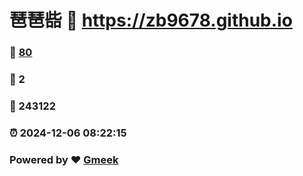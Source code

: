 # 琶琶啙 :link: https://zb9678.github.io 
### :page_facing_up: [80](https://zb9678.github.io/tag.html) 
### :speech_balloon: 2 
### :hibiscus: 243122 
### :alarm_clock: 2024-12-06 08:22:15 
### Powered by :heart: [Gmeek](https://github.com/Meekdai/Gmeek)
